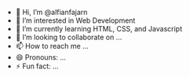 - 👋 Hi, I’m @alfianfajarn
- 👀 I’m interested in Web Development
- 🌱 I’m currently learning HTML, CSS, and Javascript
- 💞️ I’m looking to collaborate on ...
- 📫 How to reach me ...
- 😄 Pronouns: ...
- ⚡ Fun fact: ...

<!---
alfianfajarn/alfianfajarn is a ✨ special ✨ repository because its `README.md` (this file) appears on your GitHub profile.
You can click the Preview link to take a look at your changes.
--->
